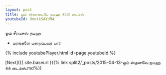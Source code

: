 ```yaml
---
layout: post
title: ஓம் சர்வாடையே நமஹ ௧௦௮ டைம்ஸ்
youtubeId: OmvtkSAYdM4
---
```

 
 
 ஓம் சீரவசஸ் நமஹ  
 
 -  மரங்களை மறைப்பவர் யார் 
 
  
 
  
 
 
 
 
 
 


{% include youtubePlayer.html id=page.youtubeId %}
 
[Next]({{ site.baseurl }}{% link  split2/_posts/2015-04-13-ஓம் ஸ்தனவே நமஹ ௧௧ டைம்ஸ்.md%})
 
